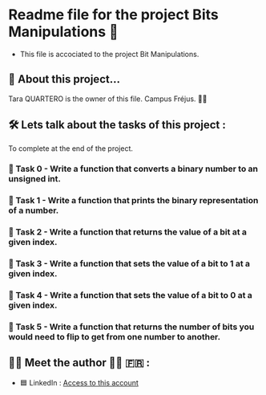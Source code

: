# Readme file for the project Bits Manipulations :ledger:

- This file is accociated to the project Bit Manipulations.

## :file_folder: About this project...

Tara QUARTERO is the owner of this file. Campus Fréjus. :tipping_hand_woman:

## :hammer_and_wrench: Lets talk about the tasks of this project :

To complete at the end of the project.

### :small_orange_diamond: Task 0 - Write a function that converts a binary number to an unsigned int.
### :small_orange_diamond: Task 1 - Write a function that prints the binary representation of a number.
### :small_orange_diamond: Task 2 - Write a function that returns the value of a bit at a given index.
### :small_orange_diamond: Task 3 - Write a function that sets the value of a bit to 1 at a given index.
### :small_orange_diamond: Task 4 - Write a function that sets the value of a bit to 0 at a given index.
### :small_orange_diamond: Task 5 - Write a function that returns the number of bits you would need to flip to get from one number to another.

## :woman_technologist: Meet the author :woman_technologist: :fr: :

- :blue_square: LinkedIn : [Access to this account](https://www.linkedin.com/in/tara-alexandra-quartero-a34534177/)

